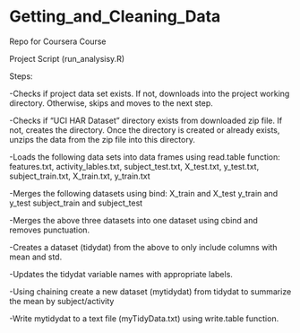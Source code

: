 # Getting_and_Cleaning_Data
Repo for Coursera Course

Project Script (run_analysisy.R)

Steps:

-Checks if project data set exists.  If not, downloads into the project working directory.  Otherwise, skips and moves to the next step.

-Checks if “UCI HAR Dataset” directory exists from downloaded zip file.  If not, creates the directory.
Once the directory is created or already exists, unzips the data from the zip file into this directory.

-Loads the following data sets into data frames using read.table function:
  features.txt, activity_lables.txt, subject_test.txt, X_test.txt, y_test.txt, subject_train.txt, X_train.txt, y_train.txt

-Merges the following datasets using bind:
  X_train and X_test
  y_train and y_test
  subject_train and subject_test

-Merges the above three datasets into one dataset using cbind and removes punctuation.

-Creates a dataset (tidydat) from the above to only include columns with mean and std.

-Updates the tidydat variable names with appropriate labels.

-Using chaining create a new dataset (mytidydat) from tidydat to summarize the mean by subject/activity

-Write mytidydat to a text file (myTidyData.txt) using write.table function.

